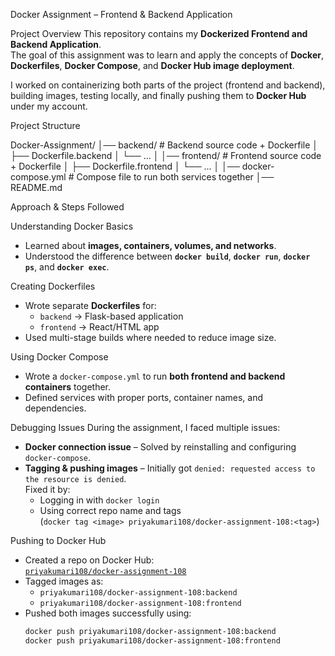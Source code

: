  Docker Assignment – Frontend & Backend Application

 Project Overview
This repository contains my **Dockerized Frontend and Backend Application**.  
The goal of this assignment was to learn and apply the concepts of **Docker**, **Dockerfiles**, **Docker Compose**, and **Docker Hub image deployment**.

I worked on containerizing both parts of the project (frontend and backend), building images, testing locally, and finally pushing them to **Docker Hub** under my account.



 Project Structure

Docker-Assignment/
│── backend/ # Backend source code + Dockerfile
│ ├── Dockerfile.backend
│ └── ...
│
│── frontend/ # Frontend source code + Dockerfile
│ ├── Dockerfile.frontend
│ └── ...
│
│── docker-compose.yml # Compose file to run both services together
│── README.md


Approach & Steps Followed

Understanding Docker Basics
- Learned about **images, containers, volumes, and networks**.
- Understood the difference between **`docker build`**, **`docker run`**, **`docker ps`**, and **`docker exec`**.

Creating Dockerfiles
- Wrote separate **Dockerfiles** for:
  - `backend` → Flask-based application
  - `frontend` → React/HTML app
- Used multi-stage builds where needed to reduce image size.

Using Docker Compose
- Wrote a `docker-compose.yml` to run **both frontend and backend containers** together.
- Defined services with proper ports, container names, and dependencies.

Debugging Issues
During the assignment, I faced multiple issues:
- **Docker connection issue** – Solved by reinstalling and configuring `docker-compose`.
- **Tagging & pushing images** – Initially got `denied: requested access to the resource is denied`.  
  Fixed it by:
  - Logging in with `docker login`
  - Using correct repo name and tags  
  (`docker tag <image> priyakumari108/docker-assignment-108:<tag>`)

Pushing to Docker Hub
- Created a repo on Docker Hub:  
  [`priyakumari108/docker-assignment-108`](https://hub.docker.com/r/priyakumari108/docker-assignment-108)
- Tagged images as:
  - `priyakumari108/docker-assignment-108:backend`
  - `priyakumari108/docker-assignment-108:frontend`
- Pushed both images successfully using:
  ```bash
  docker push priyakumari108/docker-assignment-108:backend
  docker push priyakumari108/docker-assignment-108:frontend



